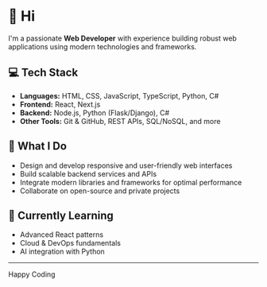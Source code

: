 # 👋 Hi

I'm a passionate **Web Developer** with experience building robust web applications using modern technologies and frameworks.

## 💻 Tech Stack

- **Languages:** HTML, CSS, JavaScript, TypeScript, Python, C#
- **Frontend:** React, Next.js
- **Backend:** Node.js, Python (Flask/Django), C#
- **Other Tools:** Git & GitHub, REST APIs, SQL/NoSQL, and more

## 🚀 What I Do

- Design and develop responsive and user-friendly web interfaces
- Build scalable backend services and APIs
- Integrate modern libraries and frameworks for optimal performance
- Collaborate on open-source and private projects

## 🌱 Currently Learning

- Advanced React patterns
- Cloud & DevOps fundamentals
- AI integration with Python

---

Happy Coding
